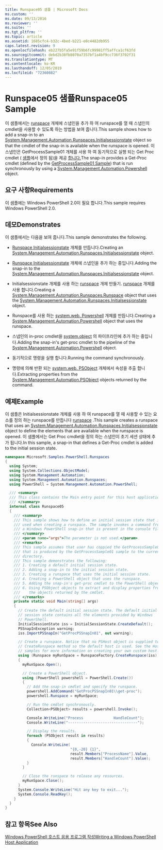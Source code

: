 ```yaml
---
title: Runspace05 샘플 | Microsoft Docs
ms.custom: ''
ms.date: 09/13/2016
ms.reviewer: ''
ms.suite: ''
ms.tgt_pltfrm: ''
ms.topic: article
ms.assetid: 1685cfc4-b32c-4bed-b221-e0c4482db955
caps.latest.revision: 9
ms.openlocfilehash: eb227b5fa5e91f59b6fc99981ff5affca1cf63fd
ms.sourcegitcommit: debd2b38fb8070a7357bf1a4bf9cc736f3702f31
ms.translationtype: MT
ms.contentlocale: ko-KR
ms.lasthandoff: 12/05/2019
ms.locfileid: "72360882"
---
```

# <a name="runspace05-sample"></a><span data-ttu-id="b4fff-102">Runspace05 샘플</span><span class="sxs-lookup"><span data-stu-id="b4fff-102">Runspace05 Sample</span></span>

<span data-ttu-id="b4fff-103">이 샘플에서는 [runspace](/dotnet/api/System.Management.Automation.Runspaces.InitialSessionState) 개체에 스냅인을 추가 하 여 runspace를 열 때 스냅인의 cmdlet을 사용할 수 있도록 하는 방법을 보여 줍니다.</span><span class="sxs-lookup"><span data-stu-id="b4fff-103">This sample shows how to add a snap-in to an [System.Management.Automation.Runspaces.Initialsessionstate](/dotnet/api/System.Management.Automation.Runspaces.InitialSessionState) object so that the cmdlet of the snap-in is available when the runspace is opened.</span></span> <span data-ttu-id="b4fff-104">이 스냅인은 GetProcessSample01 개체를 사용 하 여 동기적으로 실행 되는 Get Proc cmdlet ( [샘플](../cmdlet/getprocesssample01-sample.md)에서 정의 됨)을 제공 [합니다.](/dotnet/api/system.management.automation.powershell)</span><span class="sxs-lookup"><span data-stu-id="b4fff-104">The snap-in provides a Get-Proc cmdlet (defined by the [GetProcessSample01 Sample](../cmdlet/getprocesssample01-sample.md)) that is run synchronously by using a [System.Management.Automation.Powershell](/dotnet/api/system.management.automation.powershell) object.</span></span>

## <a name="requirements"></a><span data-ttu-id="b4fff-105">요구 사항</span><span class="sxs-lookup"><span data-stu-id="b4fff-105">Requirements</span></span>

<span data-ttu-id="b4fff-106">이 샘플에는 Windows PowerShell 2.0이 필요 합니다.</span><span class="sxs-lookup"><span data-stu-id="b4fff-106">This sample requires Windows PowerShell 2.0.</span></span>

## <a name="demonstrates"></a><span data-ttu-id="b4fff-107">데모</span><span class="sxs-lookup"><span data-stu-id="b4fff-107">Demonstrates</span></span>

<span data-ttu-id="b4fff-108">이 샘플에서는 다음을 보여 줍니다.</span><span class="sxs-lookup"><span data-stu-id="b4fff-108">This sample demonstrates the following.</span></span>

- <span data-ttu-id="b4fff-109">[Runspace Initialsessionstate](/dotnet/api/System.Management.Automation.Runspaces.InitialSessionState) 개체를 만듭니다.</span><span class="sxs-lookup"><span data-stu-id="b4fff-109">Creating an [System.Management.Automation.Runspaces.Initialsessionstate](/dotnet/api/System.Management.Automation.Runspaces.InitialSessionState) object.</span></span>

- <span data-ttu-id="b4fff-110">[Runspace Initialsessionstate](/dotnet/api/System.Management.Automation.Runspaces.InitialSessionState) 개체에 스냅인을 추가 하는 중입니다.</span><span class="sxs-lookup"><span data-stu-id="b4fff-110">Adding the snap-in to the [System.Management.Automation.Runspaces.Initialsessionstate](/dotnet/api/System.Management.Automation.Runspaces.InitialSessionState) object.</span></span>

- <span data-ttu-id="b4fff-111">Initialsessionstate 개체를 사용 하는 [runspace](/dotnet/api/System.Management.Automation.Runspaces.Runspace) 개체 만들기. [runspace](/dotnet/api/System.Management.Automation.Runspaces.InitialSessionState) 개체를 사용 합니다.</span><span class="sxs-lookup"><span data-stu-id="b4fff-111">Creating a [System.Management.Automation.Runspaces.Runspace](/dotnet/api/System.Management.Automation.Runspaces.Runspace) object that uses the [System.Management.Automation.Runspaces.Initialsessionstate](/dotnet/api/System.Management.Automation.Runspaces.InitialSessionState) object.</span></span>

- <span data-ttu-id="b4fff-112">Runspace를 사용 하는 [system.web. Powershell](/dotnet/api/system.management.automation.powershell) 개체를 만듭니다.</span><span class="sxs-lookup"><span data-stu-id="b4fff-112">Creating a [System.Management.Automation.Powershell](/dotnet/api/system.management.automation.powershell) object that uses the runspace.</span></span>

- <span data-ttu-id="b4fff-113">스냅인의 in-proc cmdlet을 [system.object](/dotnet/api/system.management.automation.powershell) 의 파이프라인에 추가 하는 중입니다.</span><span class="sxs-lookup"><span data-stu-id="b4fff-113">Adding the snap-in's get-proc cmdlet to the pipeline of the [System.Management.Automation.Powershell](/dotnet/api/system.management.automation.powershell) object.</span></span>

- <span data-ttu-id="b4fff-114">동기적으로 명령을 실행 합니다.</span><span class="sxs-lookup"><span data-stu-id="b4fff-114">Running the command synchronously.</span></span>

- <span data-ttu-id="b4fff-115">명령에 의해 반환 되는 [system.web. PSObject](/dotnet/api/System.Management.Automation.PSObject) 개체에서 속성을 추출 합니다.</span><span class="sxs-lookup"><span data-stu-id="b4fff-115">Extracting properties from the [System.Management.Automation.PSObject](/dotnet/api/System.Management.Automation.PSObject) objects returned by the command.</span></span>

## <a name="example"></a><span data-ttu-id="b4fff-116">예제</span><span class="sxs-lookup"><span data-stu-id="b4fff-116">Example</span></span>

<span data-ttu-id="b4fff-117">이 샘플은 Initialsessionstate 개체를 사용 하 여 runspace를 열 때 사용할 수 있는 요소를 정의 하는 runspace를 만듭니다 [runspace](/dotnet/api/System.Management.Automation.Runspaces.InitialSessionState) .</span><span class="sxs-lookup"><span data-stu-id="b4fff-117">This sample creates a runspace that uses an [System.Management.Automation.Runspaces.Initialsessionstate](/dotnet/api/System.Management.Automation.Runspaces.InitialSessionState) object to define the elements that are available when the runspace is opened.</span></span> <span data-ttu-id="b4fff-118">이 샘플에서는 Get Proc cmdlet을 정의 하는 스냅인이 초기 세션 상태에 추가 됩니다.</span><span class="sxs-lookup"><span data-stu-id="b4fff-118">In this sample, a snap-in that defines a Get-Proc cmdlet is added to the initial session state.</span></span>

```csharp
namespace Microsoft.Samples.PowerShell.Runspaces
{
  using System;
  using System.Collections.ObjectModel;
  using System.Management.Automation;
  using System.Management.Automation.Runspaces;
  using PowerShell = System.Management.Automation.PowerShell;

  /// <summary>
  /// This class contains the Main entry point for this host application.
  /// </summary>
  internal class Runspace05
  {
    /// <summary>
    /// This sample shows how to define an initial session state that is
    /// used when creating a runspace. The sample invokes a command from
    /// a Windows PowerShell snap-in that is present in the console file.
    /// </summary>
    /// <param name="args">The parameter is not used.</param>
    /// <remarks>
    /// This sample assumes that user has coppied the GetProcessSample01.dll
    /// that is produced by the GetProcessSample01 sample to the current
    /// directory.
    /// This sample demonstrates the following:
    /// 1. Creating a default initial session state.
    /// 2. Adding a snap-in to the initial session state.
    /// 3. Creating a runspace that uses the initial session state.
    /// 4. Creating a PowerShell object that uses the runspace.
    /// 5. Adding the snap-in's get-proc cmdlet to the PowerShell object.
    /// 6. Using PSObject objects to extract and display properties from
    ///    the objects returned by the cmdlet.
    /// </remarks>
    private static void Main(string[] args)
    {
      // Create the default initial session state. The default initial
      // session state contains all the elements provided by Windows
      // PowerShell.
      InitialSessionState iss = InitialSessionState.CreateDefault();
      PSSnapInException warning;
      iss.ImportPSSnapIn("GetProcPSSnapIn01", out warning);

      // Create a runspace. Notice that no PSHost object is supplied to the
      // CreateRunspace method so the default host is used. See the Host
      // samples for more information on creating your own custom host.
      using (Runspace myRunSpace = RunspaceFactory.CreateRunspace(iss))
      {
        myRunSpace.Open();

        // Create a PowerShell object.
        using (PowerShell powershell = PowerShell.Create())
        {
          // Add the snap-in cmdlet and specify the runspace.
          powershell.AddCommand("GetProcPSSnapIn01\\get-proc");
          powershell.Runspace = myRunSpace;

          // Run the cmdlet synchronously.
          Collection<PSObject> results = powershell.Invoke();

          Console.WriteLine("Process              HandleCount");
          Console.WriteLine("--------------------------------");

          // Display the results.
          foreach (PSObject result in results)
          {
            Console.WriteLine(
                              "{0,-20} {1}",
                              result.Members["ProcessName"].Value,
                              result.Members["HandleCount"].Value);
          }
        }

        // Close the runspace to release any resources.
        myRunSpace.Close();
      }
      System.Console.WriteLine("Hit any key to exit...");
      System.Console.ReadKey();
    }
  }
}
```

## <a name="see-also"></a><span data-ttu-id="b4fff-119">참고 항목</span><span class="sxs-lookup"><span data-stu-id="b4fff-119">See Also</span></span>

[<span data-ttu-id="b4fff-120">Windows PowerShell 호스트 응용 프로그램 작성</span><span class="sxs-lookup"><span data-stu-id="b4fff-120">Writing a Windows PowerShell Host Application</span></span>](./writing-a-windows-powershell-host-application.md)